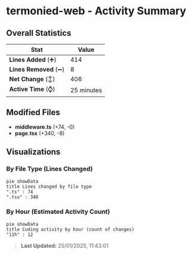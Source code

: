 # termonied-web - Activity Summary 

## Overall Statistics

| Stat                   | Value                                                             |
| ---------------------- | ----------------------------------------------------------------- |
| **Lines Added** (➕)   | 414                                          |
| **Lines Removed** (➖) | 8                                        |
| **Net Change** (↕)    | 406                |
| **Active Time** (⌚)   | 25 minutes |


## Modified Files
- **middleware.ts** (+74, -0)
- **page.tsx** (+340, -8)

## Visualizations

### By File Type (Lines Changed)

```mermaid
pie showData
title Lines changed by file type
".ts" : 74
".tsx" : 348
```

### By Hour (Estimated Activity Count)

```mermaid
pie showData
title Coding activity by hour (count of changes)
"11h" : 12
```


> **Last Updated:** 25/01/2025, 11:43:01